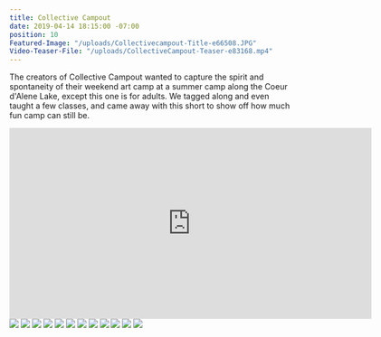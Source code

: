 ```yaml
---
title: Collective Campout
date: 2019-04-14 18:15:00 -07:00
position: 10
Featured-Image: "/uploads/Collectivecampout-Title-e66508.JPG"
Video-Teaser-File: "/uploads/CollectiveCampout-Teaser-e83168.mp4"
---
```


The creators of Collective Campout wanted to capture the spirit and spontaneity of their weekend art camp at a summer camp along the Coeur d'Alene Lake, except this one is for adults. We tagged along and even taught a few classes, and came away with this short to show off how much fun camp can still be.  

<iframe src="https://player.vimeo.com/video/287886886" width="640" height="338" frameborder="0" allow="autoplay; fullscreen" allowfullscreen></iframe>

<div class="gallery" data-columns="3">
<img src="/uploads/FactoryTown-Spokane-CollectiveCampout1001.png" />
<img src="/uploads/FactoryTown-Spokane-CollectiveCampout1003.png" />
<img src="/uploads/FactoryTown-Spokane-CollectiveCampout1002.png" />
<img src="/uploads/FactoryTown-Spokane-CollectiveCampout1004.png" />
<img src="/uploads/FactoryTown-Spokane-CollectiveCampout1005.png" />
<img src="/uploads/FactoryTown-Spokane-CollectiveCampout1006.png" />
<img src="/uploads/FactoryTown-Spokane-CollectiveCampout1007.png" />
<img src="/uploads/FactoryTown-Spokane-CollectiveCampout1008.png" />
<img src="/uploads/FactoryTown-Spokane-CollectiveCampout1009.png" />
<img src="/uploads/FactoryTown-Spokane-CollectiveCampout1010.png" />
<img src="/uploads/FactoryTown-Spokane-CollectiveCampout1011.png" />
<img src="/uploads/FactoryTown-Spokane-CollectiveCampout1012.png" />


